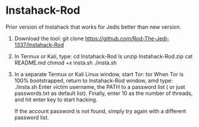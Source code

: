 # Instahack-Rod
Prior version of Instahack that works for Jedis better than new version.
1. Download the tool:
      git clone https://github.com/Rod-The-Jedi-1337/Instahack-Rod

2.  In Termux or Kali, type:
      cd Instahack-Rod
      ls
      unzip Instahack-Rod.zip
      cat README.md
      chmod +x  insta.sh
      ./insta.sh
3. In a separate Termux or Kali Linux window, start Tor:
          tor
When Tor is 100% bootstrapped, return to Instahack-Rod window, amd type:
          ./insta.sh
Enter victim username, the PATH to a password list ( or just passwords.txt as default list).
    Finally, enter 10 as the number of threads, and hit enter key to start hacking.

    If the account password is not found, simply try again with a different password list.
